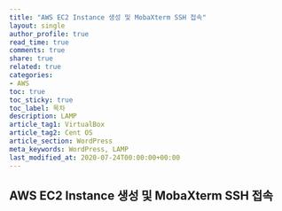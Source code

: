 ```yaml
---
title: "AWS EC2 Instance 생성 및 MobaXterm SSH 접속"
layout: single
author_profile: true
read_time: true
comments: true
share: true
related: true
categories:
- AWS
toc: true
toc_sticky: true
toc_label: 목차
description: LAMP
article_tag1: VirtualBox
article_tag2: Cent OS
article_section: WordPress
meta_keywords: WordPress, LAMP
last_modified_at: 2020-07-24T00:00:00+00:00
---
```

## AWS EC2 Instance 생성 및 MobaXterm SSH 접속
